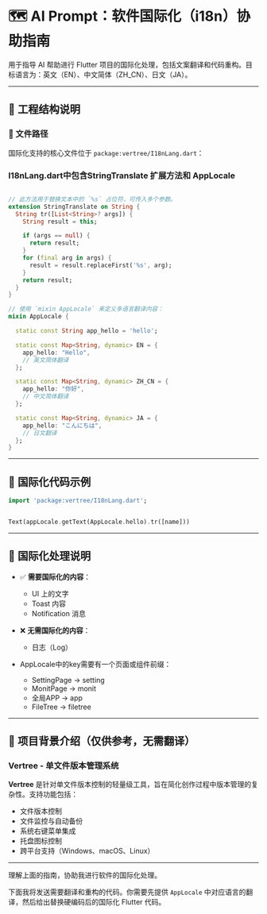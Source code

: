 # 🗺️ AI Prompt：软件国际化（i18n）协助指南

用于指导 AI 帮助进行 Flutter 项目的国际化处理，包括文案翻译和代码重构。目标语言为：英文（EN）、中文简体（ZH_CN）、日文（JA）。

---

## 🧩 工程结构说明

### 📁 文件路径
国际化支持的核心文件位于 `package:vertree/I18nLang.dart`：

### I18nLang.dart中包含StringTranslate 扩展方法和 AppLocale

```dart

// 此方法用于替换文本中的 `%s` 占位符，可传入多个参数。
extension StringTranslate on String {
  String tr([List<String>? args]) {
    String result = this;

    if (args == null) {
      return result;
    }
    for (final arg in args) {
      result = result.replaceFirst('%s', arg);
    }
    return result;
  }
}

// 使用 `mixin AppLocale` 来定义多语言翻译内容：
mixin AppLocale {

  static const String app_hello = 'hello';

  static const Map<String, dynamic> EN = {
    app_hello: "Hello",
    // 英文简体翻译
  };

  static const Map<String, dynamic> ZH_CN = {
    app_hello: "你好",
    // 中文简体翻译
  };

  static const Map<String, dynamic> JA = {
    app_hello: "こんにちは",
    // 日文翻译
  };
}

```

---

## 🧪 国际化代码示例

```dart
import 'package:vertree/I18nLang.dart';


Text(appLocale.getText(AppLocale.hello).tr([name]))
```

---

## 🧭 国际化处理说明

- ✅ **需要国际化的内容**：
    - UI 上的文字
    - Toast 内容
    - Notification 消息
    
- ❌ **无需国际化的内容**：
    - 日志（Log）

- AppLocale中的key需要有一个页面或组件前缀：
  - SettingPage -> setting
  - MonitPage -> monit
  - 全局APP  -> app
  - FileTree  -> filetree
---

## 📘 项目背景介绍（仅供参考，无需翻译）

### Vertree - 单文件版本管理系统

**Vertree** 是针对单文件版本控制的轻量级工具，旨在简化创作过程中版本管理的复杂性。支持功能包括：

- 文件版本控制
- 文件监控与自动备份
- 系统右键菜单集成
- 托盘图标控制
- 跨平台支持（Windows、macOS、Linux）

---

理解上面的指南，协助我进行软件的国际化处理。

下面我将发送需要翻译和重构的代码。你需要先提供 `AppLocale` 中对应语言的翻译，然后给出替换硬编码后的国际化 Flutter 代码。
